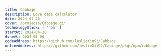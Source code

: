 ```yaml
---
title: Cabbage
description: Love date calculator
date: 2024-04-28
cover: /projects/Cabbage.gif
technologyStack: [ 'npm' ]
startAt: 2024-04-28
doneAt: 2024-05-06
codeAddress: https://github.com/leslieXin92/Cabbage
onlineAddress: https://github.com/leslieXin92/Cabbage/pkgs/npm/cabbage
---
```

